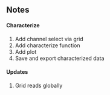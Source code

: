 ## Notes

#### Characterize
1. Add channel select via grid
2. Add characterize function
3. Add plot 
4. Save and export characterized data

#### Updates
1. Grid reads globally
